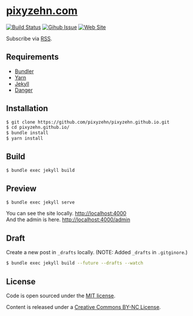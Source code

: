 # [pixyzehn.com](http://pixyzehn.com)

[![Build Status](https://travis-ci.org/pixyzehn/pixyzehn.github.io.svg?branch=master)](https://travis-ci.org/pixyzehn/pixyzehn.github.io)
[![Gihub Issue](https://img.shields.io/github/issues/pixyzehn/pixyzehn.github.io.svg)](https://github.com/pixyzehn/pixyzehn.github.io/issues)
[![Web Site](https://img.shields.io/website-up-down-green-red/http/shields.io.svg)](http://pixyzehn.com/)

Subscribe via [RSS](https://pixyzehn.github.io/feed.xml).

## Requirements

- [Bundler](https://bundler.io)
- [Yarn](https://yarnpkg.com)
- [Jekyll](https://jekyllrb.com)
- [Danger](http://danger.systems/)

## Installation

```bash
$ git clone https://github.com/pixyzehn/pixyzehn.github.io.git
$ cd pixyzehn.github.io/
$ bundle install
$ yarn install
```

## Build

```bash
$ bundle exec jekyll build
```

## Preview

```bash
$ bundle exec jekyll serve
```

You can see the site locally. [http://localhost:4000](http://localhost:4000)  
And the admin is here. [http://localhost:4000/admin](http://localhost:4000/admin)

## Draft

Create a new post in `_drafts` locally. (NOTE: Added `_drafts` in `.gitginore`.)

```bash
$ bundle exec jekyll build --future --drafts --watch
```

## License

Code is open sourced under the [MIT license](LICENSE.md).

Content is released under a [Creative Commons BY-NC License](http://creativecommons.org/licenses/by-nc/4.0/).
